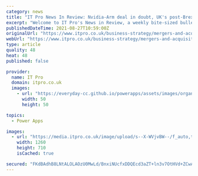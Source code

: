 ```yaml
---
category: news
title: "IT Pro News In Review: Nvidia-Arm deal in doubt, UK's post-Brexit data strategy, and massive data leak hits Microsoft Power Apps"
excerpt: "Welcome to IT Pro's News in Review, a weekly bite-sized bulletin of the top tech stories of the week, for the week ending 27 August, 2021."
publishedDateTime: 2021-08-27T10:59:00Z
originalUrl: "https://www.itpro.co.uk/business-strategy/mergers-and-acquisitions/360702/t-pro-news-in-review-27-august"
webUrl: "https://www.itpro.co.uk/business-strategy/mergers-and-acquisitions/360702/t-pro-news-in-review-27-august"
type: article
quality: 48
heat: 48
published: false

provider:
  name: IT Pro
  domain: itpro.co.uk
  images:
    - url: "https://everyday-cc.github.io/powerapps/assets/images/organizations/itpro.co.uk-50x50.jpg"
      width: 50
      height: 50

topics:
  - Power Apps

images:
  - url: "https://media.itpro.co.uk/image/upload/s--X-WVjvBW--/f_auto,t_content-image-full-desktop@1/v1629987255/itpro/2021/08/210826_-_30th_Vid.jpg"
    width: 1260
    height: 710
    isCached: true

secured: "FKdBAdhB8LNtALOLAOzU0MwLd/BnxiNUcfxDDQEcd3aZT+ln3v7OtHVd+ZCwAIKwtI6FbG/OyahEHtdiMtTLxQyFXuuv2kly/3oCHhfoZ1F+e3UqprYwzdv5/pDO3TDg+ZNZOV0MRq0TY2LI1ESb8T0sAz6w3RnP0y69lsv9+BoKYXMw12oDSg7EDaXl1jaD0SUWe9Qpjhjrn/TZLGOTYobqWWKuXGvAgVBkCLZ06+IVCtNCKNCyNvDqr8triFu3EIwlNjYdfR8Uqz87V5bZtxc5scM/jotND72D+WxIOc0WGuyjIbUImixNH9/yf+mq7k2qJpC6J0GwGc6v7DiBjIN8Hw8UZ46qK93S8gzZOx4=;La4rcr/IvNnxuch6kDAt0A=="
---
```


